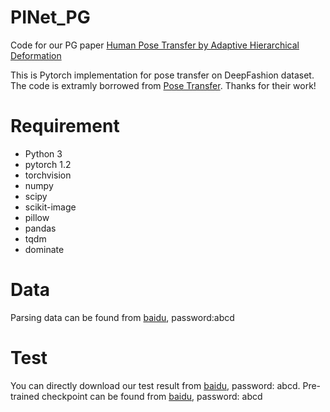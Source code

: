 # PINet_PG
Code for our PG paper [Human Pose Transfer by Adaptive Hierarchical Deformation](http://cic.tju.edu.cn/faculty/likun/pg2020.pdf)

This is Pytorch implementation for pose transfer on DeepFashion dataset. The code is extramly borrowed from [Pose Transfer](https://github.com/tengteng95/Pose-Transfer). Thanks for their work!

# Requirement
* Python 3 <br>
* pytorch 1.2 <br>
* torchvision <br>
* numpy <br>
* scipy <br>
* scikit-image <br>
* pillow <br>
* pandas <br>
* tqdm <br>
* dominate <br>

# Data

Parsing data can be found from [baidu](https://pan.baidu.com/s/1Ic8sIY-eYhGnIoZdDlhgxA), password:abcd

# Test
You can directly download our test result from [baidu](https://pan.baidu.com/s/15tcKgRV12NGByIrr4qoqDw), password: abcd.
Pre-trained checkpoint can be found from [baidu](https://pan.baidu.com/s/1Orvpt42lV-R2uzI-10q3_A), password: abcd

